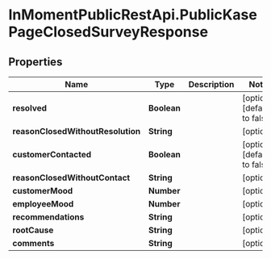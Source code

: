 # InMomentPublicRestApi.PublicKasePageClosedSurveyResponse

## Properties

Name | Type | Description | Notes
------------ | ------------- | ------------- | -------------
**resolved** | **Boolean** |  | [optional] [default to false]
**reasonClosedWithoutResolution** | **String** |  | [optional] 
**customerContacted** | **Boolean** |  | [optional] [default to false]
**reasonClosedWithoutContact** | **String** |  | [optional] 
**customerMood** | **Number** |  | [optional] 
**employeeMood** | **Number** |  | [optional] 
**recommendations** | **String** |  | [optional] 
**rootCause** | **String** |  | [optional] 
**comments** | **String** |  | [optional] 


